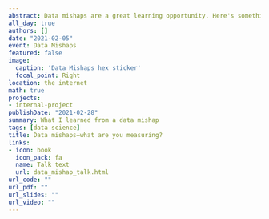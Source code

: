 ```yaml
---
abstract: Data mishaps are a great learning opportunity. Here's something that happened to me.
all_day: true
authors: []
date: "2021-02-05"
event: Data Mishaps
featured: false
image:
  caption: 'Data Mishaps hex sticker'
  focal_point: Right
location: the internet
math: true
projects:
- internal-project
publishDate: "2021-02-28"
summary: What I learned from a data mishap
tags: [data science]
title: Data mishaps—what are you measuring?
links:
- icon: book
  icon_pack: fa
  name: Talk text
  url: data_mishap_talk.html
url_code: ""
url_pdf: ""
url_slides: ""
url_video: ""
---
```


